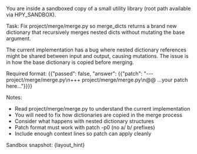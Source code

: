 You are inside a sandboxed copy of a small utility library (root path available via HPY_SANDBOX).

Task: Fix project/merge/merge.py so merge_dicts returns a brand new dictionary that recursively merges nested dicts without mutating the base argument.

The current implementation has a bug where nested dictionary references might be shared between input and output, causing mutations. The issue is in how the base dictionary is copied before merging.

Required format:
{{"passed": false, "answer": {{"patch": "--- project/merge/merge.py\n+++ project/merge/merge.py\n@@ ...your patch here..."}}}}

Notes:
- Read project/merge/merge.py to understand the current implementation
- You will need to fix how dictionaries are copied in the merge process
- Consider what happens with nested dictionary structures
- Patch format must work with patch -p0 (no a/ b/ prefixes)
- Include enough context lines so patch can apply cleanly

Sandbox snapshot:
{layout_hint}
